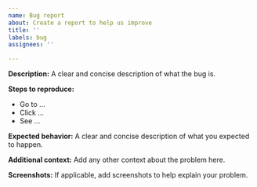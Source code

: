 ```yaml
---
name: Bug report
about: Create a report to help us improve
title: ''
labels: bug
assignees: ''

---
```


**Description:**
A clear and concise description of what the bug is.

**Steps to reproduce:**
- Go to ...
- Click ...
- See ...

**Expected behavior:**
A clear and concise description of what you expected to happen.

**Additional context:**
Add any other context about the problem here.

**Screenshots:**
If applicable, add screenshots to help explain your problem.
